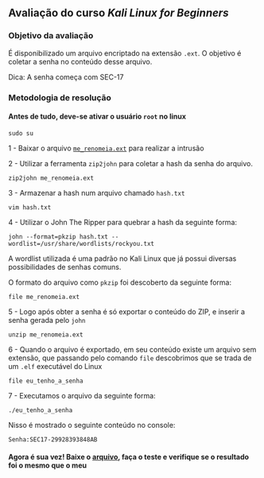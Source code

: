 ## Avaliação do curso _Kali Linux for Beginners_

### Objetivo da avaliação

É disponibilizado um arquivo encriptado na extensão ```.ext```. O objetivo é coletar a senha no conteúdo desse arquivo. 

Dica: A senha começa com SEC-17

### Metodologia de resolução

#### Antes de tudo, deve-se ativar o usuário ```root``` no linux

    sudo su

1 - Baixar o arquivo [```me_renomeia.ext```](https://github.com/ThiagoSousa81/Kali-Linux/blob/main/me_renomeia.ext) para realizar a intrusão

2 - Utilizar a ferramenta ```zip2john``` para coletar a hash da senha do arquivo.

    zip2john me_renomeia.ext

3 - Armazenar a hash num arquivo chamado ```hash.txt```

    vim hash.txt

4 - Utilizar o John The Ripper para quebrar a hash da seguinte forma:

    john --format=pkzip hash.txt --wordlist=/usr/share/wordlists/rockyou.txt

A wordlist utilizada é uma padrão no Kali Linux que já possui diversas possibilidades de senhas comuns.

O formato do arquivo como ```pkzip``` foi descoberto da seguinte forma:

    file me_renomeia.ext

5 - Logo após obter a senha é só exportar o conteúdo do ZIP, e inserir a senha gerada pelo ```john```

    unzip me_renomeia.ext
    
6 - Quando o arquivo é exportado, em seu conteúdo existe um arquivo sem extensão, que passando pelo comando ```file``` descobrimos que se trada de um ```.elf``` executável do Linux

    file eu_tenho_a_senha

7 - Executamos o arquivo da seguinte forma:

    ./eu_tenho_a_senha

Nisso é mostrado o seguinte conteúdo no console:

    Senha:SEC17-29928393848AB

#### Agora é sua vez! Baixe o [arquivo](https://github.com/ThiagoSousa81/Kali-Linux/blob/main/me_renomeia.ext), faça o teste e verifique se o resultado foi o mesmo que o meu